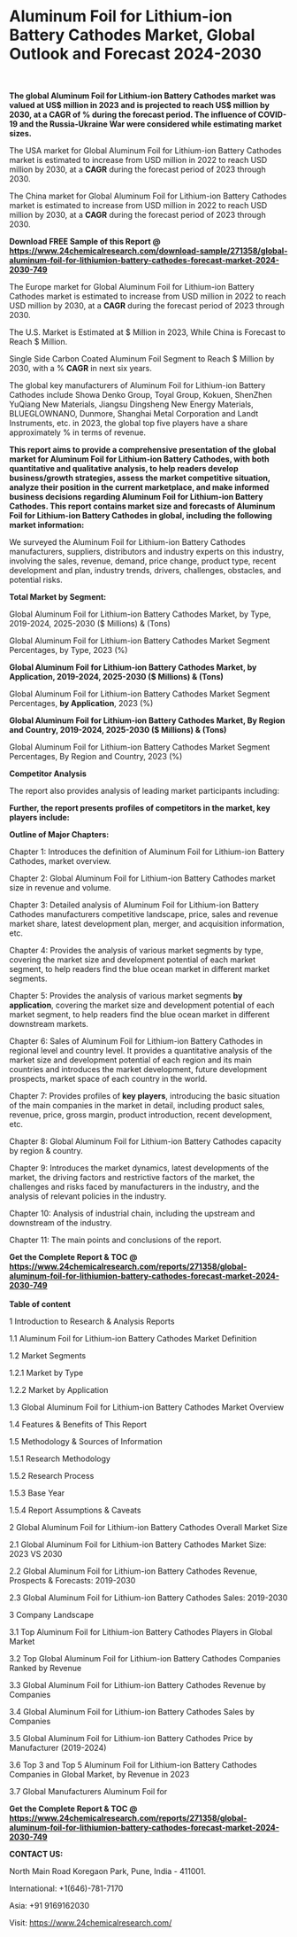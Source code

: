 <h1>Aluminum Foil for Lithium-ion Battery Cathodes Market, Global Outlook and Forecast 2024-2030</h1><br/><p><strong>The global Aluminum Foil for Lithium-ion Battery Cathodes market was valued at US$ million in 2023 and is projected to reach US$ million by 2030, at a <strong>CAGR</strong> of % during the forecast period. The influence of COVID-19 and the Russia-Ukraine War were considered while estimating market sizes.</strong></p><p>The USA market for Global Aluminum Foil for Lithium-ion Battery Cathodes market is estimated to increase from USD million in 2022 to reach USD million by 2030, at a <strong>CAGR</strong> during the forecast period of 2023 through 2030.</p><p>The China market for Global Aluminum Foil for Lithium-ion Battery Cathodes market is estimated to increase from USD million in 2022 to reach USD million by 2030, at a <strong>CAGR</strong> during the forecast period of 2023 through 2030.</p><div><b>Download FREE Sample of this Report @ <a href="https://www.24chemicalresearch.com/download-sample/271358/global-aluminum-foil-for-lithiumion-battery-cathodes-forecast-market-2024-2030-749">https://www.24chemicalresearch.com/download-sample/271358/global-aluminum-foil-for-lithiumion-battery-cathodes-forecast-market-2024-2030-749</a></b></div><p>The Europe market for Global Aluminum Foil for Lithium-ion Battery Cathodes market is estimated to increase from USD million in 2022 to reach USD million by 2030, at a <strong>CAGR</strong> during the forecast period of 2023 through 2030.</p><p>The U.S. Market is Estimated at $ Million in 2023, While China is Forecast to Reach $ Million.</p><p>Single Side Carbon Coated Aluminum Foil Segment to Reach $ Million by 2030, with a % <strong>CAGR</strong> in next six years.</p><p>The global key manufacturers of Aluminum Foil for Lithium-ion Battery Cathodes include Showa Denko Group, Toyal Group, Kokuen, ShenZhen YuQiang New Materials, Jiangsu Dingsheng New Energy Materials, BLUEGLOWNANO, Dunmore, Shanghai Metal Corporation and Landt Instruments, etc. in 2023, the global top five players have a share approximately % in terms of revenue.</p><p><strong>This report aims to provide a comprehensive presentation of the global market for Aluminum Foil for Lithium-ion Battery Cathodes, with both quantitative and qualitative analysis, to help readers develop business/growth strategies, assess the market competitive situation, analyze their position in the current marketplace, and make informed business decisions regarding Aluminum Foil for Lithium-ion Battery Cathodes. This report contains market size and forecasts of Aluminum Foil for Lithium-ion Battery Cathodes in global, including the following market information:</strong></p><p>We surveyed the Aluminum Foil for Lithium-ion Battery Cathodes manufacturers, suppliers, distributors and industry experts on this industry, involving the sales, revenue, demand, price change, product type, recent development and plan, industry trends, drivers, challenges, obstacles, and potential risks.</p><p><strong>Total Market by Segment:</strong></p><p>Global Aluminum Foil for Lithium-ion Battery Cathodes Market, by Type, 2019-2024, 2025-2030 ($ Millions) & (Tons)</p><p>Global Aluminum Foil for Lithium-ion Battery Cathodes Market Segment Percentages, by Type, 2023 (%)</p><p><strong>Global Aluminum Foil for Lithium-ion Battery Cathodes Market, <strong>by Application</strong>, 2019-2024, 2025-2030 ($ Millions) & (Tons)</strong></p><p>Global Aluminum Foil for Lithium-ion Battery Cathodes Market Segment Percentages, <strong>by Application</strong>, 2023 (%)</p><p><strong>Global Aluminum Foil for Lithium-ion Battery Cathodes Market, By Region and Country, 2019-2024, 2025-2030 ($ Millions) & (Tons)</strong></p><p>Global Aluminum Foil for Lithium-ion Battery Cathodes Market Segment Percentages, By Region and Country, 2023 (%)</p><p><strong>Competitor Analysis</strong></p><p>The report also provides analysis of leading market participants including:</p><p><strong>Further, the report presents profiles of competitors in the market, <strong>key players</strong> include:</strong></p><p><strong>Outline of Major Chapters:</strong></p><p>Chapter 1: Introduces the definition of Aluminum Foil for Lithium-ion Battery Cathodes, market overview.</p><p>Chapter 2: Global Aluminum Foil for Lithium-ion Battery Cathodes market size in revenue and volume.</p><p>Chapter 3: Detailed analysis of Aluminum Foil for Lithium-ion Battery Cathodes manufacturers competitive landscape, price, sales and revenue market share, latest development plan, merger, and acquisition information, etc.</p><p>Chapter 4: Provides the analysis of various market segments by type, covering the market size and development potential of each market segment, to help readers find the blue ocean market in different market segments.</p><p>Chapter 5: Provides the analysis of various market segments <strong>by application</strong>, covering the market size and development potential of each market segment, to help readers find the blue ocean market in different downstream markets.</p><p>Chapter 6: Sales of Aluminum Foil for Lithium-ion Battery Cathodes in regional level and country level. It provides a quantitative analysis of the market size and development potential of each region and its main countries and introduces the market development, future development prospects, market space of each country in the world.</p><p>Chapter 7: Provides profiles of <strong>key players</strong>, introducing the basic situation of the main companies in the market in detail, including product sales, revenue, price, gross margin, product introduction, recent development, etc.</p><p>Chapter 8: Global Aluminum Foil for Lithium-ion Battery Cathodes capacity by region & country.</p><p>Chapter 9: Introduces the market dynamics, latest developments of the market, the driving factors and restrictive factors of the market, the challenges and risks faced by manufacturers in the industry, and the analysis of relevant policies in the industry.</p><p>Chapter 10: Analysis of industrial chain, including the upstream and downstream of the industry.</p><p>Chapter 11: The main points and conclusions of the report.</p><div><b>Get the Complete Report & TOC @ <a href="https://www.24chemicalresearch.com/reports/271358/global-aluminum-foil-for-lithiumion-battery-cathodes-forecast-market-2024-2030-749">https://www.24chemicalresearch.com/reports/271358/global-aluminum-foil-for-lithiumion-battery-cathodes-forecast-market-2024-2030-749</a></b></div><br><b>Table of content</b><p>1 Introduction to Research & Analysis Reports<br />
 
  1.1 Aluminum Foil for Lithium-ion Battery Cathodes Market Definition<br />
 
  1.2 Market Segments<br />
 
  1.2.1 Market by Type<br />
 
  1.2.2 Market by Application<br />
 
  1.3 Global Aluminum Foil for Lithium-ion Battery Cathodes Market Overview<br />
 
  1.4 Features & Benefits of This Report<br />
 
  1.5 Methodology & Sources of Information<br />
 
  1.5.1 Research Methodology<br />
 
  1.5.2 Research Process<br />
 
  1.5.3 Base Year<br />
 
  1.5.4 Report Assumptions & Caveats<br />
 
 2 Global Aluminum Foil for Lithium-ion Battery Cathodes Overall Market Size<br />
 
  2.1 Global Aluminum Foil for Lithium-ion Battery Cathodes Market Size: 2023 VS 2030<br />
 
  2.2 Global Aluminum Foil for Lithium-ion Battery Cathodes Revenue, Prospects & Forecasts: 2019-2030<br />
 
  2.3 Global Aluminum Foil for Lithium-ion Battery Cathodes Sales: 2019-2030<br />
 
 3 Company Landscape<br />
 
  3.1 Top Aluminum Foil for Lithium-ion Battery Cathodes Players in Global Market<br />
 
  3.2 Top Global Aluminum Foil for Lithium-ion Battery Cathodes Companies Ranked by Revenue<br />
 
  3.3 Global Aluminum Foil for Lithium-ion Battery Cathodes Revenue by Companies<br />
 
  3.4 Global Aluminum Foil for Lithium-ion Battery Cathodes Sales by Companies<br />
 
  3.5 Global Aluminum Foil for Lithium-ion Battery Cathodes Price by Manufacturer (2019-2024)<br />
 
  3.6 Top 3 and Top 5 Aluminum Foil for Lithium-ion Battery Cathodes Companies in Global Market, by Revenue in 2023<br />
 
  3.7 Global Manufacturers Aluminum Foil for <br><div><b>Get the Complete Report & TOC @ <a href="https://www.24chemicalresearch.com/reports/271358/global-aluminum-foil-for-lithiumion-battery-cathodes-forecast-market-2024-2030-749">https://www.24chemicalresearch.com/reports/271358/global-aluminum-foil-for-lithiumion-battery-cathodes-forecast-market-2024-2030-749</a></b></div></p>
 
 <b>CONTACT US:</b><br>
 
 North Main Road Koregaon Park, Pune, India - 411001.<br/>
 
 International: +1(646)-781-7170<br/>
 
 Asia: +91 9169162030<br/>
 
 Visit: <a href="https://www.24chemicalresearch.com/">https://www.24chemicalresearch.com/</a>
 
 <br>